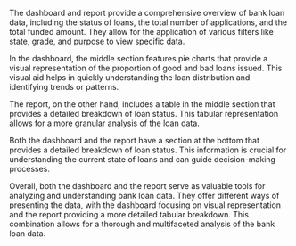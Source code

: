 The dashboard and report provide a comprehensive overview of bank loan data, including the status of loans, the total number of applications, and the total funded amount. They allow for the application of various filters like state, grade, and purpose to view specific data.

In the dashboard, the middle section features pie charts that provide a visual representation of the proportion of good and bad loans issued. This visual aid helps in quickly understanding the loan distribution and identifying trends or patterns.

The report, on the other hand, includes a table in the middle section that provides a detailed breakdown of loan status. This tabular representation allows for a more granular analysis of the loan data.

Both the dashboard and the report have a section at the bottom that provides a detailed breakdown of loan status. This information is crucial for understanding the current state of loans and can guide decision-making processes.

Overall, both the dashboard and the report serve as valuable tools for analyzing and understanding bank loan data. They offer different ways of presenting the data, with the dashboard focusing on visual representation and the report providing a more detailed tabular breakdown. This combination allows for a thorough and multifaceted analysis of the bank loan data.
